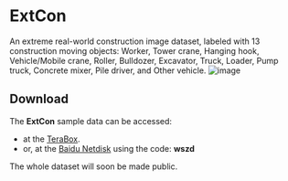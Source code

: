 # ExtCon
An extreme real-world construction image dataset, labeled with 13 construction moving objects: Worker, Tower crane, Hanging hook, Vehicle/Mobile crane, Roller, Bulldozer, Excavator, Truck, Loader, Pump truck, Concrete mixer, Pile driver, and Other vehicle.
![image](https://github.com/dyxm/ExtCon/assets/17799440/a67ad06d-07f4-45ca-a7c1-77282d6eff8d)


## Download
The **ExtCon** sample data can be accessed:
- at the [TeraBox](https://terabox.com/s/1CJpcENRP9mFxa6VQxnGBug).
- or, at the [Baidu Netdisk](https://pan.baidu.com/s/14slF01E78bWIAyoUpUPQvQ) using the code: **wszd**

The whole dataset will soon be made public.
